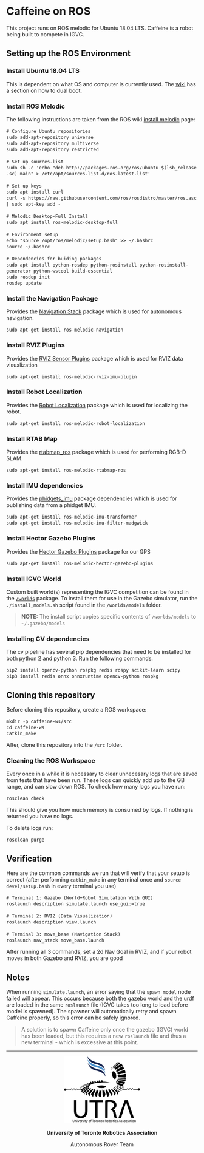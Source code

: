 # Caffeine on ROS #

This project runs on ROS melodic for Ubuntu 18.04 LTS. Caffeine is a robot being built to compete in IGVC.

## Setting up the ROS Environment ##

### Install Ubuntu 18.04 LTS ###
This is dependent on what OS and computer is currently used. The [wiki](https://github.com/UTRA-ART/Caffeine/wiki) has a section on how to dual boot.

### Install ROS Melodic ###
The following instructions are taken from the ROS wiki [install melodic](http://wiki.ros.org/melodic/Installation/Ubuntu) page:
```
# Configure Ubuntu repositories
sudo add-apt-repository universe
sudo add-apt-repository multiverse
sudo add-apt-repository restricted

# Set up sources.list
sudo sh -c 'echo "deb http://packages.ros.org/ros/ubuntu $(lsb_release -sc) main" > /etc/apt/sources.list.d/ros-latest.list'

# Set up keys
sudo apt install curl
curl -s https://raw.githubusercontent.com/ros/rosdistro/master/ros.asc | sudo apt-key add -

# Melodic Desktop-Full Install
sudo apt install ros-melodic-desktop-full

# Environment setup
echo "source /opt/ros/melodic/setup.bash" >> ~/.bashrc
source ~/.bashrc

# Dependencies for buiding packages
sudo apt install python-rosdep python-rosinstall python-rosinstall-generator python-wstool build-essential
sudo rosdep init
rosdep update
```

### Install the Navigation Package ###
Provides the [Navigation Stack](http://wiki.ros.org/navigation) package which is used for autonomous navigation.
```
sudo apt-get install ros-melodic-navigation
```

### Install RVIZ Plugins ###
Provides the [RVIZ Sensor Plugins](http://wiki.ros.org/rviz_imu_plugin) package which is used for RVIZ data visualization
```
sudo apt-get install ros-melodic-rviz-imu-plugin
```

### Install Robot Localization ###
Provides the [Robot Localization](http://docs.ros.org/en/melodic/api/robot_localization/html/index.html) package which is used for localizing the robot.
```
sudo apt-get install ros-melodic-robot-localization
```

### Install RTAB Map ###
Provides the [rtabmap_ros](http://wiki.ros.org/rtabmap_ros) package which is used for performing RGB-D SLAM.
```
sudo apt-get install ros-melodic-rtabmap-ros
```

### Install IMU dependencies ###
Provides the [phidgets_imu](http://wiki.ros.org/phidgets_imu) package dependencies which is used for publishing data from a phidget IMU.
```
sudo apt-get install ros-melodic-imu-transformer
sudo apt-get install ros-melodic-imu-filter-madgwick
```

### Install Hector Gazebo Plugins ###
Provides the [Hector Gazebo Plugins](http://wiki.ros.org/hector_gazebo_plugins) package for our GPS
```
sudo apt-get install ros-melodic-hector-gazebo-plugins
```

### Install IGVC World ###
Custom built world(s) representing the IGVC competition can be found in the [`/worlds`](./worlds) package. To install them for use in the Gazebo simulator, run the `./install_models.sh` script found in the `/worlds/models` folder.
> **NOTE:** The install script copies specific contents of `/worlds/models` to `~/.gazebo/models`

### Installing CV dependencies ###
The cv pipeline has several pip dependencies that need to be installed for both python 2 and  python 3. Run the following commands. 
```
pip2 install opencv-python rospkg redis rospy scikit-learn scipy 
pip3 install redis onnx onnxruntime opencv-python rospkg 
```

## Cloning this repository ##
Before cloning this repository, create a ROS workspace:
```
mkdir -p caffeine-ws/src
cd caffeine-ws
catkin_make
```
After, clone this repository into the `/src` folder.

### Cleaning the ROS Workspace ###
Every once in a while it is necessary to clear unnecesary logs that are saved from tests that have been run. These logs can quickly add up to the GB range, and can slow down ROS. To check how many logs you have run:

```
rosclean check
```

This should give you how much memory is consumed by logs. If nothing is returned you have no logs.

To delete logs run:

```
rosclean purge
```

## Verification ##
Here are the common commands we run that will verify that your setup is correct (after performing ```catkin_make``` in any terminal once and ```source devel/setup.bash``` in every terminal you use)
```
# Terminal 1: Gazebo (World+Robot Simulation With GUI)
roslaunch description simulate.launch use_gui:=true

# Terminal 2: RVIZ (Data Visualization)
roslaunch description view.launch

# Terminal 3: move_base (Navigation Stack)
roslaunch nav_stack move_base.launch
```
After running all 3 commands, set a 2d Nav Goal in RVIZ, and if your robot moves in both Gazebo and RVIZ, you are good

## Notes ##

When running `simulate.launch`, an error saying that the `spawn_model` node failed will appear. This occurs because both the gazebo world and the urdf are loaded in the same `roslaunch` file (IGVC takes too long to load before model is spawned). The spawner will automatically retry and spawn Caffeine properly, so this error can be safely ignored.
> A solution is to spawn Caffeine only once the gazebo (IGVC) world has been loaded, but this requires a new `roslaunch` file and thus a new terminal - which is excessive at this point.

---
<p align="center">
<img src="https://raw.githubusercontent.com/UTRA-ART/SLAM/dev/docs/res/utra-logo.png" alt="UTRA logo" width="200"/>
</p>
<p align = "center"><b>University of Toronto Robotics Association</b></p>
<p align = "center">Autonomous Rover Team</p>

